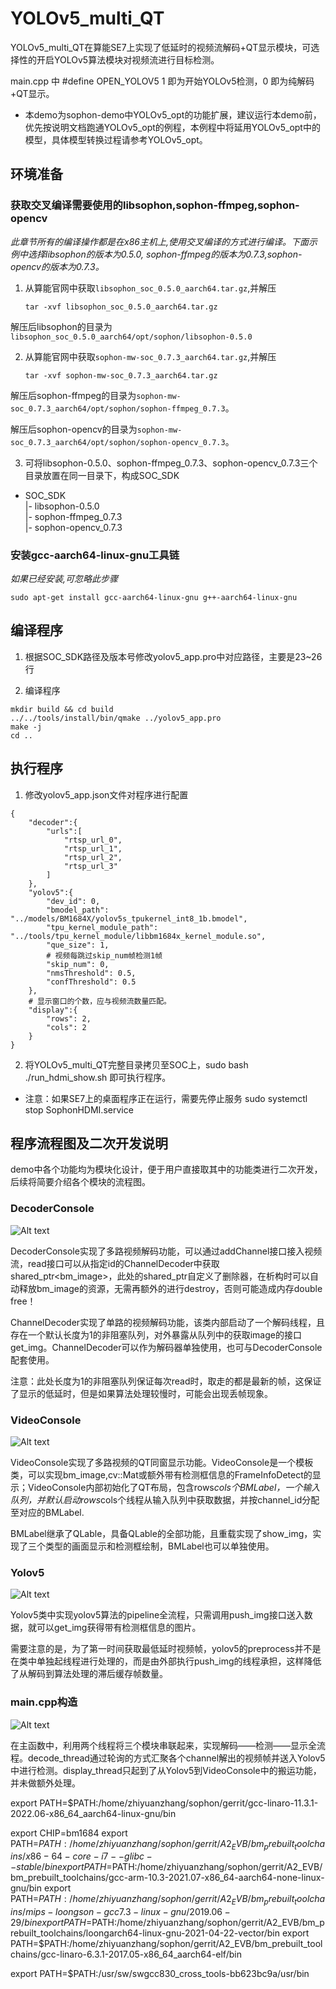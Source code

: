 
# YOLOv5_multi_QT

YOLOv5_multi_QT在算能SE7上实现了低延时的视频流解码+QT显示模块，可选择性的开启YOLOv5算法模块对视频流进行目标检测。

main.cpp 中 #define OPEN_YOLOV5 1 即为开始YOLOv5检测，0 即为纯解码+QT显示。

* 本demo为sophon-demo中YOLOv5_opt的功能扩展，建议运行本demo前，优先按说明文档跑通YOLOv5_opt的例程，本例程中将延用YOLOv5_opt中的模型，具体模型转换过程请参考YOLOv5_opt。

## 环境准备

### 获取交叉编译需要使用的libsophon,sophon-ffmpeg,sophon-opencv

*此章节所有的编译操作都是在x86主机上,使用交叉编译的方式进行编译。下面示例中选择libsophon的版本为0.5.0, sophon-ffmpeg的版本为0.7.3,sophon-opencv的版本为0.7.3。*

1) 从算能官网中获取`libsophon_soc_0.5.0_aarch64.tar.gz`,并解压
    ```
    tar -xvf libsophon_soc_0.5.0_aarch64.tar.gz
    ```
解压后libsophon的目录为`libsophon_soc_0.5.0_aarch64/opt/sophon/libsophon-0.5.0`

2) 从算能官网中获取`sophon-mw-soc_0.7.3_aarch64.tar.gz`,并解压
    ```
    tar -xvf sophon-mw-soc_0.7.3_aarch64.tar.gz
    ```

解压后sophon-ffmpeg的目录为`sophon-mw-soc_0.7.3_aarch64/opt/sophon/sophon-ffmpeg_0.7.3`。

解压后sophon-opencv的目录为`sophon-mw-soc_0.7.3_aarch64/opt/sophon/sophon-opencv_0.7.3`。

3) 可将libsophon-0.5.0、sophon-ffmpeg_0.7.3、sophon-opencv_0.7.3三个目录放置在同一目录下，构成SOC_SDK

- SOC_SDK  
    |- libsophon-0.5.0  
    |- sophon-ffmpeg_0.7.3  
    |- sophon-opencv_0.7.3  

### 安装gcc-aarch64-linux-gnu工具链

*如果已经安装,可忽略此步骤*

```
sudo apt-get install gcc-aarch64-linux-gnu g++-aarch64-linux-gnu
```

## 编译程序

1) 根据SOC_SDK路径及版本号修改yolov5_app.pro中对应路径，主要是23~26行

2) 编译程序

```
mkdir build && cd build
../../tools/install/bin/qmake ../yolov5_app.pro
make -j
cd ..
```

## 执行程序

1) 修改yolov5_app.json文件对程序进行配置

```
{
    "decoder":{
        "urls":[
            "rtsp_url_0", 
            "rtsp_url_1",
            "rtsp_url_2",
            "rtsp_url_3"
        ]
    },
    "yolov5":{
        "dev_id": 0,
        "bmodel_path": "../models/BM1684X/yolov5s_tpukernel_int8_1b.bmodel",
        "tpu_kernel_module_path": "../tools/tpu_kernel_module/libbm1684x_kernel_module.so",
        "que_size": 1,
        # 视频每跳过skip_num帧检测1帧
        "skip_num": 0,
        "nmsThreshold": 0.5,
        "confThreshold": 0.5
    },
    # 显示窗口的个数，应与视频流数量匹配。
    "display":{
        "rows": 2,
        "cols": 2
    }
}
```

2) 将YOLOv5_multi_QT完整目录拷贝至SOC上，sudo bash ./run_hdmi_show.sh 即可执行程序。

* 注意：如果SE7上的桌面程序正在运行，需要先停止服务 sudo systemctl stop SophonHDMI.service


## 程序流程图及二次开发说明

demo中各个功能均为模块化设计，便于用户直接取其中的功能类进行二次开发，后续将简要介绍各个模块的流程图。

### DecoderConsole

![Alt text](../pics/DecoderConsole.png)

DecoderConsole实现了多路视频解码功能，可以通过addChannel接口接入视频流，read接口可以从指定id的ChannelDecoder中获取shared_ptr<bm_image>，此处的shared_ptr自定义了删除器，在析构时可以自动释放bm_image的资源，无需再额外的进行destroy，否则可能造成内存double free！

ChannelDecoder实现了单路的视频解码功能，该类内部启动了一个解码线程，且存在一个默认长度为1的非阻塞队列，对外暴露从队列中的获取image的接口get_img。ChannelDecoder可以作为解码器单独使用，也可与DecoderConsole配套使用。

注意：此处长度为1的非阻塞队列保证每次read时，取走的都是最新的帧，这保证了显示的低延时，但是如果算法处理较慢时，可能会出现丢帧现象。


### VideoConsole

![Alt text](../pics/VideoConsole.png)

VideoConsole实现了多路视频的QT同窗显示功能。VideoConsole是一个模板类，可以实现bm_image,cv::Mat或额外带有检测框信息的FrameInfoDetect的显示；VideoConsole内部初始化了QT布局，包含rows*cols个BMLabel，一个输入队列，并默认启动rows*cols个线程从输入队列中获取数据，并按channel_id分配至对应的BMLabel.

BMLabel继承了QLable，具备QLable的全部功能，且重载实现了show_img，实现了三个类型的画面显示和检测框绘制，BMLabel也可以单独使用。


### Yolov5

![Alt text](../pics/Yolov5.png)

Yolov5类中实现yolov5算法的pipeline全流程，只需调用push_img接口送入数据，就可以get_img获得带有检测框信息的图片。

需要注意的是，为了第一时间获取最低延时视频帧，yolov5的preprocess并不是在类中单独起线程进行处理的，而是由外部执行push_img的线程承担，这样降低了从解码到算法处理的滞后缓存帧数量。


### main.cpp构造
![Alt text](../pics/main.png)

在主函数中，利用两个线程将三个模块串联起来，实现解码——检测——显示全流程。decode_thread通过轮询的方式汇聚各个channel解出的视频帧并送入Yolov5中进行检测。display_thread只起到了从Yolov5到VideoConsole中的搬运功能，并未做额外处理。


export PATH=$PATH:/home/zhiyuanzhang/sophon/gerrit/gcc-linaro-11.3.1-2022.06-x86_64_aarch64-linux-gnu/bin

export CHIP=bm1684
export PATH=$PATH:/home/zhiyuanzhang/sophon/gerrit/A2_EVB/bm_prebuilt_toolchains/x86-64-core-i7--glibc--stable/bin
export PATH=$PATH:/home/zhiyuanzhang/sophon/gerrit/A2_EVB/bm_prebuilt_toolchains/gcc-arm-10.3-2021.07-x86_64-aarch64-none-linux-gnu/bin
export PATH=$PATH:/home/zhiyuanzhang/sophon/gerrit/A2_EVB/bm_prebuilt_toolchains/mips-loongson-gcc7.3-linux-gnu/2019.06-29/bin
export PATH=$PATH:/home/zhiyuanzhang/sophon/gerrit/A2_EVB/bm_prebuilt_toolchains/loongarch64-linux-gnu-2021-04-22-vector/bin
export PATH=$PATH:/home/zhiyuanzhang/sophon/gerrit/A2_EVB/bm_prebuilt_toolchains/gcc-linaro-6.3.1-2017.05-x86_64_aarch64-elf/bin

export PATH=$PATH:/usr/sw/swgcc830_cross_tools-bb623bc9a/usr/bin
